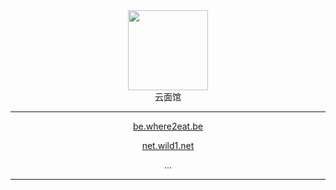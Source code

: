 <div align="center">
<div><img src="https://avatars.githubusercontent.com/u/108569970" style="width:128px;max-width:100%;"/></div>
<div>云面馆</div>

---

<a href="http://be.where2eat.be">be.where2eat.be</a>

<a href="http://net.wild1.net">net.wild1.net</a>

...

---

</div>
